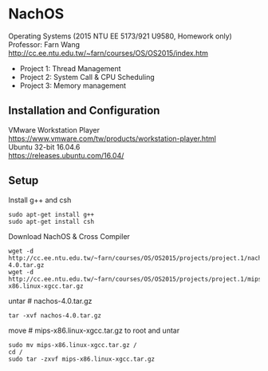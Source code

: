 # NachOS
Operating Systems (2015 NTU EE 5173/921 U9580, Homework only)<br/>
Professor: Farn Wang<br/>
http://cc.ee.ntu.edu.tw/~farn/courses/OS/OS2015/index.htm

* Project 1: Thread Management
* Project 2: System Call & CPU Scheduling
* Project 3: Memory management


## Installation and Configuration<br/>
VMware Workstation Player<br/>
https://www.vmware.com/tw/products/workstation-player.html<br/>
Ubuntu 32-bit 16.04.6<br/>
https://releases.ubuntu.com/16.04/<br/>


## Setup<br/>
Install g++ and csh
```
sudo apt-get install g++
sudo apt-get install csh
```
Download NachOS & Cross Compiler
```
wget -d http://cc.ee.ntu.edu.tw/~farn/courses/OS/OS2015/projects/project.1/nachos-4.0.tar.gz
wget -d http://cc.ee.ntu.edu.tw/~farn/courses/OS/OS2015/projects/project.1/mips-x86.linux-xgcc.tar.gz
```
untar # nachos-4.0.tar.gz
```
tar -xvf nachos-4.0.tar.gz
```
move # mips-x86.linux-xgcc.tar.gz to root and untar
```
sudo mv mips-x86.linux-xgcc.tar.gz /
cd /
sudo tar -zxvf mips-x86.linux-xgcc.tar.gz
```
